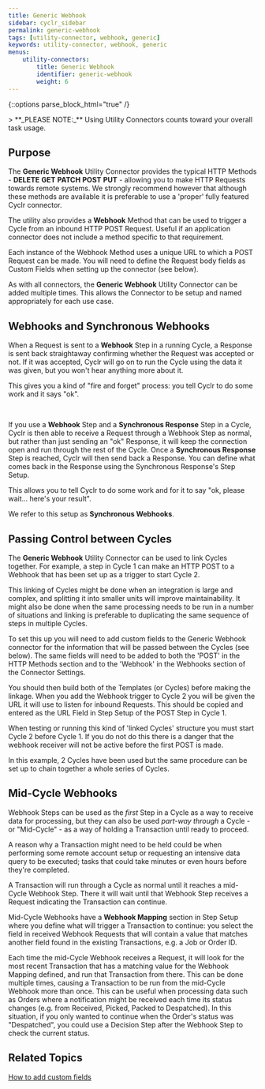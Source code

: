 ```yaml
---
title: Generic Webhook
sidebar: cyclr_sidebar
permalink: generic-webhook
tags: [utility-connector, webhook, generic]
keywords: utility-connector, webhook, generic
menus:
    utility-connectors:
        title: Generic Webhook
        identifier: generic-webhook
        weight: 6
---
```

{::options parse_block_html="true" /}
<section class="card py-5 my-5">
> **_PLEASE NOTE:_** Using Utility Connectors counts toward your overall task usage.

## Purpose

The **Generic Webhook** Utility Connector provides the typical HTTP Methods - **DELETE** **GET** **PATCH** **POST** **PUT** - allowing you to make HTTP Requests towards remote systems.  We strongly recommend however that although these methods are available it is preferable to use a 'proper' fully featured Cyclr connector.

The utility also provides a **Webhook** Method that can be used to trigger a Cycle from an inbound HTTP POST Request.  Useful if an application connector does not include a method specific to that requirement.

Each instance of the Webhook Method uses a unique URL to which a POST Request can be made.  You will need to define the Request body fields as Custom Fields when setting up the connector (see below).

As with all connectors, the **Generic Webhook** Utility Connector can be added multiple times.  This allows the Connector to be setup and named appropriately for each use case.


## Webhooks and Synchronous Webhooks

When a Request is sent to a **Webhook** Step in a running Cycle, a Response is sent back straightaway confirming whether the Request was accepted or not.  If it was accepted, Cyclr will go on to run the Cycle using the data it was given, but you won't hear anything more about it.

This gives you a kind of "fire and forget" process: you tell Cyclr to do some work and it says "ok".

<br />

If you use a **Webhook** Step and a **Synchronous Response** Step in a Cycle, Cyclr is then able to receive a Request through a Webhook Step as normal, but rather than just sending an "ok" Response, it will keep the connection open and run through the rest of the Cycle.  Once a **Synchronous Response** Step is reached, Cyclr will then send back a Response.  You can define what comes back in the Response using the Synchronous Response's Step Setup.

This allows you to tell Cyclr to do some work and for it to say "ok, please wait... here's your result".

We refer to this setup as **Synchronous Webhooks**.


## Passing Control between Cycles

The **Generic Webhook** Utility Connector can be used to link Cycles together.  For example, a step in Cycle 1 can make an HTTP POST to a Webhook that has been set up as a trigger to start Cycle 2.

This linking of Cycles might be done when an integration is large and complex, and splitting it into smaller units will improve maintainability.  It might also be done when the same processing needs to be run in a number of situations and linking is preferable to duplicating the same sequence of steps in multiple Cycles.

To set this up you will need to add custom fields to the Generic Webhook connector for the information that will be passed between the Cycles (see below).  The same fields will need to be added to both the 'POST' in the HTTP Methods section and to the 'Webhook' in the Webhooks section of the Connector Settings.

You should then build both of the Templates (or Cycles) before making the linkage.  When you add the Webhook trigger to Cycle 2 you will be given the URL it will use to listen for inbound Requests.  This should be copied and entered as the URL Field in Step Setup of the POST Step in Cycle 1.

When testing or running this kind of 'linked Cycles' structure you must start Cycle 2 before Cycle 1.  If you do not do this there is a danger that the webhook receiver will not be active before the first POST is made.

In this example, 2 Cycles have been used but the same procedure can be set up to chain together a whole series of Cycles.


## Mid-Cycle Webhooks

Webhook Steps can be used as the *first* Step in a Cycle as a way to receive data for processing, but they can also be used *part-way through* a Cycle - or "Mid-Cycle" - as a way of holding a Transaction until ready to proceed.

A reason why a Transaction might need to be held could be when performing some remote account setup or requesting an intensive data query to be executed; tasks that could take minutes or even hours before they're completed.

A Transaction will run through a Cycle as normal until it reaches a mid-Cycle Webhook Step.  There it will wait until that Webhook Step receives a Request indicating the Transaction can continue.

Mid-Cycle Webhooks have a **Webhook Mapping** section in Step Setup where you define what will trigger a Transaction to continue: you select the field in received Webhook Requests that will contain a value that matches another field found in the existing Transactions, e.g. a Job or Order ID.

Each time the mid-Cycle Webhook receives a Request, it will look for the most recent Transaction that has a matching value for the Webhook Mapping defined, and run that Transaction from there.  This can be done multiple times, causing a Transaction to be run from the mid-Cycle Webhook more than once.  This can be useful when processing data such as Orders where a notification might be received each time its status changes (e.g. from Received, Picked, Packed to Despatched).  In this situation, if you only wanted to continue when the Order's status was "Despatched", you could use a Decision Step after the Webhook Step to check the current status.

## Related Topics

[How to add custom fields](./adding-custom-fields) 

</section>
